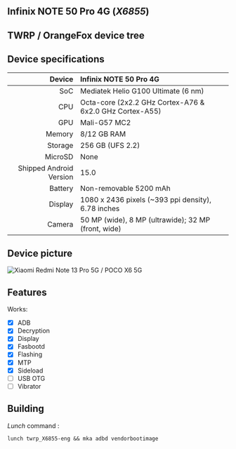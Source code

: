 ## Infinix NOTE 50 Pro 4G (_X6855_)
## TWRP / OrangeFox device tree

## Device specifications

Device                  | Infinix NOTE 50 Pro 4G
-----------------------:|:-----------------------------------------
SoC                     | Mediatek Helio G100 Ultimate (6 nm)
CPU                     | Octa-core (2x2.2 GHz Cortex-A76 & 6x2.0 GHz Cortex-A55)
GPU                     | Mali-G57 MC2
Memory                  | 8/12 GB RAM
Storage                 | 256 GB (UFS 2.2)
MicroSD                 | None
Shipped Android Version | 15.0
Battery                 | Non-removable 5200 mAh
Display                 | 1080 x 2436 pixels (~393 ppi density), 6.78 inches
Camera                  | 50 MP (wide), 8 MP (ultrawide); 32 MP (front, wide)

## Device picture

![ Xiaomi Redmi Note 13 Pro 5G / POCO X6 5G ](https://fdn2.gsmarena.com/vv/pics/infinix/infinix-note50-pro-2.jpg "Infinix NOTE 50 Pro 4G")

## Features

Works:

- [X] ADB
- [X] Decryption
- [X] Display
- [X] Fasbootd
- [X] Flashing
- [X] MTP
- [X] Sideload
- [ ] USB OTG
- [ ] Vibrator

## Building

_Lunch_ command :

```
lunch twrp_X6855-eng && mka adbd vendorbootimage
```
